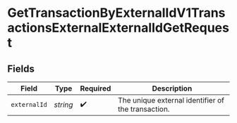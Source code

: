# GetTransactionByExternalIdV1TransactionsExternalExternalIdGetRequest


## Fields

| Field                                              | Type                                               | Required                                           | Description                                        |
| -------------------------------------------------- | -------------------------------------------------- | -------------------------------------------------- | -------------------------------------------------- |
| `externalId`                                       | *string*                                           | :heavy_check_mark:                                 | The unique external identifier of the transaction. |